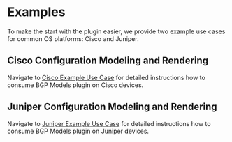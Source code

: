 # Examples

To make the start with the plugin easier, we provide two example use cases for common OS platforms: Cisco and Juniper.

## Cisco Configuration Modeling and Rendering

Navigate to [Cisco Example Use Case](cisco_use_case.md) for detailed instructions how to consume BGP Models plugin on Cisco devices.

## Juniper Configuration Modeling and Rendering

Navigate to [Juniper Example Use Case](juniper_use_case.md) for detailed instructions how to consume BGP Models plugin on Juniper devices.
